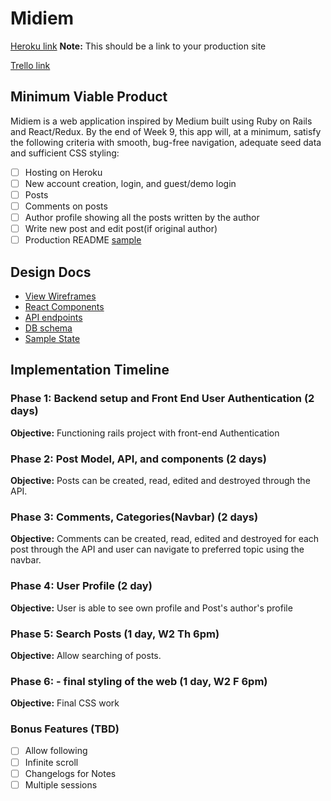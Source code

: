# Midiem

[Heroku link][heroku] **Note:** This should be a link to your production site

[Trello link][trello]

[heroku]: http://www.herokuapp.com
[trello]: https://trello.com/b/DO3XFGGh/midiem

## Minimum Viable Product

Midiem is a web application inspired by Medium built using Ruby on Rails
and React/Redux.  By the end of Week 9, this app will, at a minimum, satisfy the
following criteria with smooth, bug-free navigation, adequate seed data and
sufficient CSS styling:

- [ ] Hosting on Heroku
- [ ] New account creation, login, and guest/demo login
- [ ] Posts
- [ ] Comments on posts
- [ ] Author profile showing all the posts written by the author
- [ ] Write new post and edit post(if original author)
- [ ] Production README [sample](docs/production_readme.md)

## Design Docs
* [View Wireframes][wireframes]
* [React Components][components]
* [API endpoints][api-endpoints]
* [DB schema][schema]
* [Sample State][sample-state]

[wireframes]: docs/wireframes
[components]: docs/component-hierarchy.md
[sample-state]: docs/sample-state.md
[api-endpoints]: docs/api-endpoints.md
[schema]: docs/schema.md

## Implementation Timeline

### Phase 1: Backend setup and Front End User Authentication (2 days)

**Objective:** Functioning rails project with front-end Authentication

### Phase 2: Post Model, API, and components (2 days)

**Objective:** Posts can be created, read, edited and destroyed through
the API.

### Phase 3: Comments, Categories(Navbar) (2 days)

**Objective:** Comments can be created, read, edited and destroyed for each post through the API and user can navigate to preferred topic using the navbar.

### Phase 4: User Profile (2 day)

**Objective:** User is able to see own profile and Post's author's profile

### Phase 5: Search Posts (1 day, W2 Th 6pm)

**Objective:** Allow searching of posts.

### Phase 6: - final styling of the web (1 day, W2 F 6pm)

**Objective:** Final CSS work

### Bonus Features (TBD)
- [ ] Allow following
- [ ] Infinite scroll
- [ ] Changelogs for Notes
- [ ] Multiple sessions
